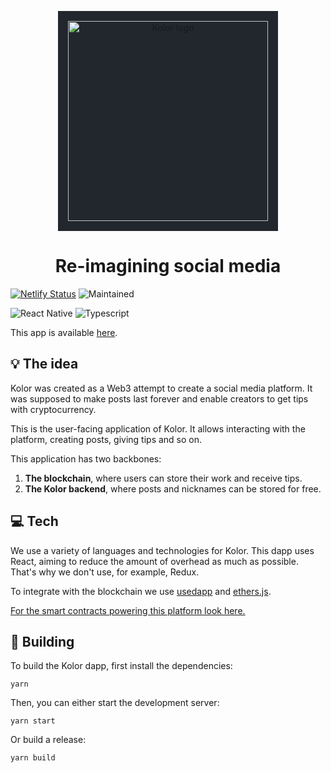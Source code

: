 <p align="center">
  <a href="https://kolor.social">
    <img src="https://user-images.githubusercontent.com/75305759/149636249-4c32dd54-a9f2-4e17-a19f-6ea2d22e7e2a.png" alt="Kolor logo" style="width: 20rem; background: #22272e; padding: 1rem;"/>
  </a>
</p>
<h1 align="center">
  Re-imagining social media
</h1>

[![Netlify Status](https://api.netlify.com/api/v1/badges/de087ae8-d452-4bd0-b0e5-14dca6f45b75/deploy-status)](https://app.netlify.com/sites/desofuture/deploys) ![Maintained](https://img.shields.io/badge/Maintained%3F-yes-green.svg)

![React Native](https://img.shields.io/badge/React_Native-20232A?style=for-the-badge&logo=react&logoColor=61DAFB)
![Typescript](https://img.shields.io/badge/TypeScript-007ACC?style=for-the-badge&logo=typescript&logoColor=white)

This app is available [here](https://app.kolor.social).

## 💡 The idea
Kolor was created as a Web3 attempt to create a social media platform. It was supposed to make posts last forever and enable creators to get tips with cryptocurrency. 

This is the user-facing application of Kolor. It allows interacting with the platform, creating posts, giving tips and so on.

This application has two backbones:

1. **The blockchain**, where users can store their work and receive tips.
2. **The Kolor backend**, where posts and nicknames can be stored for free.

## 💻 Tech

We use a variety of languages and technologies for Kolor. This dapp uses React, aiming to reduce the amount of overhead as much as possible. That's why we don't use, for example, Redux.

To integrate with the blockchain we use [usedapp](https://usedapp.readthedocs.io/en/latest/) and [ethers.js](https://github.com/ethers-io/ethers.js/).

[For the smart contracts powering this platform look here.](https://github.com/parlour-dev/kolor-contracts)

## 🔨 Building

To build the Kolor dapp, first install the dependencies:

```shell
yarn
```

Then, you can either start the development server:

```shell
yarn start
```

Or build a release:

```shell
yarn build
```